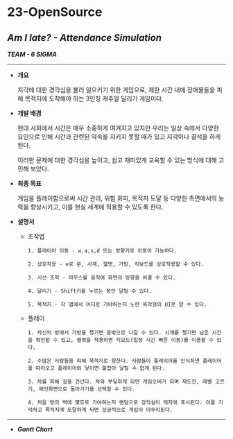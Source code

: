 # 23-OpenSource
## ***Am I late? - Attendance Simulation***
***TEAM - 6 SIGMA***
___
- **개요**
  
    지각에 대한 경각심을 불러 일으키기 위한 게임으로, 제한 시간 내에 장애물들을 피해 목적지에 도착해야 하는 3인칭 캐주얼 달리기 게임이다.

- **개발 배경**

    현대 사회에서 시간은 매우 소중하게 여겨지고 있지만 우리는 일상 속에서 다양한 요인으로 인해 시간과 관련된 약속을 지키지 못할 때가 있고 지각이나 결석을 하게 된다.

  이러한 문제에 대한 경각심을 높이고, 쉽고 재미있게 교육할 수 있는 방식에 대해 고민해 보았다.

- **최종 목표**
  
    게임을 플레이함으로써 시간 관리, 위험 회피, 목적지 도달 등 다양한 측면에서의 능력을 향상시키고, 이를 현실 세계에 적용할 수 있도록 한다.

- **설명서**
  - 조작법
   
        1. 플레이어 이동 - w,a,s,d 또는 방향키로 이동이 가능하다.
   
        2. 상호작용 - e로 문, 사계, 헬멧, 가방, 킥보드를 상호작용할 수 있다.
   
        3. 시선 조작 - 마우스를 움직여 화면의 방향을 바꿀 수 있다.
   
        4. 달리기 - Shift키를 누르는 동안 달릴 수 있다.
   
        5. 목적지 - 각 맵에서 어디로 가야하는지 노란 육각형의 UI로 알 수 있다.


  - 플레이
    
        1. 자신의 방에서 가방을 챙기면 문밖으로 나갈 수 있다. 시계를 챙기면 남은 시간을 확인할 수 있고, 헬멧을 착용하면 킥보드(일정 시간 빠른 이동)를 이용할 수 있다.
           
        2. 수많은 사람들을 피해 목적지로 향한다. 사람들이 플레이어를 인식하면 플레이어를 따라오고 플레이어와 닿이면 붙잡아 달릴 수 없게 된다.
           
        3. 차를 피해 길을 건넌다. 차와 부딪히게 되면 게임오버가 되며 재도전, 레벨 고르기, 메인화면으로 돌아가기를 선택할 수 있다.
           
        4. 처음 방의 벽에 몇호로 가야하는지 랜덤으로 강의실이 액자에 표시된다. 이를 기억하고 목적지에 도달하게 되면 성공적으로 게임이 마무리된다.
    
___
- ***Gantt Chart***
